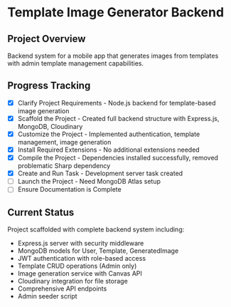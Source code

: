 # Template Image Generator Backend

## Project Overview
Backend system for a mobile app that generates images from templates with admin template management capabilities.

## Progress Tracking
- [x] Clarify Project Requirements - Node.js backend for template-based image generation
- [x] Scaffold the Project - Created full backend structure with Express.js, MongoDB, Cloudinary
- [x] Customize the Project - Implemented authentication, template management, image generation
- [x] Install Required Extensions - No additional extensions needed
- [x] Compile the Project - Dependencies installed successfully, removed problematic Sharp dependency
- [x] Create and Run Task - Development server task created
- [ ] Launch the Project - Need MongoDB Atlas setup
- [ ] Ensure Documentation is Complete

## Current Status
Project scaffolded with complete backend system including:
- Express.js server with security middleware
- MongoDB models for User, Template, GeneratedImage
- JWT authentication with role-based access
- Template CRUD operations (Admin only)
- Image generation service with Canvas API
- Cloudinary integration for file storage
- Comprehensive API endpoints
- Admin seeder script
